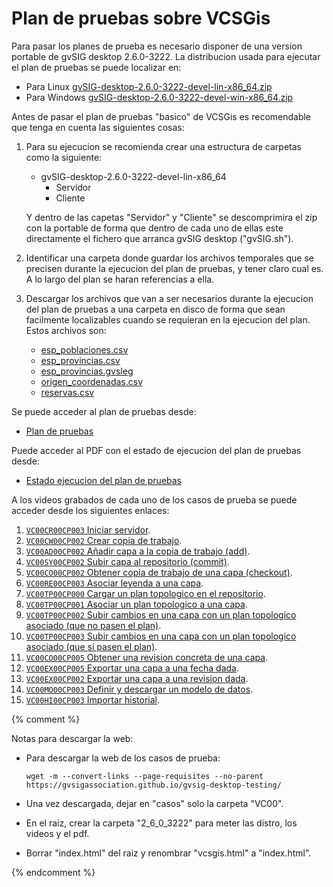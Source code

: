 # Plan de pruebas sobre VCSGis

Para pasar los planes de prueba es necesario disponer de una version portable de gvSIG desktop 2.6.0-3222.
La distribucion usada para ejecutar el plan de pruebas se puede localizar en:
* Para Linux [gvSIG-desktop-2.6.0-3222-devel-lin-x86_64.zip](2_6_0_3222/gvSIG-desktop-2.6.0-3222-devel-lin-x86_64.zip)
* Para Windows [gvSIG-desktop-2.6.0-3222-devel-win-x86_64.zip](2_6_0_3222/gvSIG-desktop-2.6.0-3222-devel-win-x86_64.zip)

Antes de pasar el plan de pruebas "basico" de VCSGis es recomendable que tenga en cuenta las siguientes cosas:
1. Para su ejecucion se recomienda crear una estructura de carpetas como la siguiente:
   * gvSIG-desktop-2.6.0-3222-devel-lin-x86_64
     * Servidor
     * Cliente 

   Y dentro de las capetas "Servidor" y "Cliente" se descomprimira el zip con la portable de forma que dentro
   de cada uno de ellas este directamente el fichero que arranca gvSIG desktop ("gvSIG.sh").

2. Identificar una carpeta donde guardar los archivos temporales que se precisen 
   durante la ejecucion del plan de pruebas, y tener claro cual es. A lo largo del plan se
   haran referencias a ella.

3. Descargar los archivos que van a ser necesarios durante la ejecucion del plan de pruebas
   a una carpeta en disco de forma que sean facilmente localizables cuando se requieran
   en la ejecucion del plan. Estos archivos son:
   * [esp_poblaciones.csv](casos/VC00/data/esp_poblaciones.csv)
   * [esp_provincias.csv](casos/VC00/data/esp_provincias.csv)
   * [esp_provincias.gvsleg](casos/VC00/data/esp_provincias.gvsleg)
   * [origen_coordenadas.csv](casos/VC00/data/origen_coordenadas.csv)
   * [reservas.csv](casos/VC00/data/reservas.csv)

Se puede acceder al plan de pruebas desde:

* [Plan de pruebas](casos/VC00/plans/planVC00PLAN003.md)

Puede acceder al PDF con el estado de ejecucion del plan de pruebas desde:
* [Estado ejecucion del plan de pruebas](2_6_0_3222/Estado_ejecucion_del_plan_de_pruebas.pdf)

A los videos grabados de cada uno de los casos de prueba se puede acceder desde los siguientes enlaces:
1. [```VC00CR00CP003``` Iniciar servidor](2_6_0_3222/VC00CR00CP003.mp4).
1. [```VC00CW00CP002``` Crear copia de trabajo](2_6_0_3222/VC00CW00CP002.mp4).
1. [```VC00AD00CP002``` Añadir capa a la copia de trabajo (add)](2_6_0_3222/VC00AD00CP002.mp4).
1. [```VC00SY00CP002``` Subir capa al repositorio (commit)](2_6_0_3222/VC00SY00CP002.mp4).
1. [```VC00CO00CP002``` Obtener copia de trabajo de una capa (checkout)](2_6_0_3222/VC00CO00CP002.mp4).
1. [```VC00RE00CP003``` Asociar leyenda a una capa](2_6_0_3222/VC00RE00CP003.mp4).
1. [```VC00TP00CP000``` Cargar un plan topologico en el repositorio](2_6_0_3222/VC00TP00CP000.mp4).
1. [```VC00TP00CP001``` Asociar un plan topologico a una capa](2_6_0_3222/VC00TP00CP001.mp4).
1. [```VC00TP00CP002``` Subir cambios en una capa con un plan topologico asociado (que no pasen el plan)](2_6_0_3222/VC00TP00CP002.mp4).
1. [```VC00TP00CP003``` Subir cambios en una capa con un plan topologico asociado (que sí pasen el plan)](2_6_0_3222/VC00TP00CP003.mp4).
1. [```VC00CO00CP005``` Obtener una revision concreta de una capa](2_6_0_3222/VC00CO00CP005.mp4).
1. [```VC00EX00CP005``` Exportar una capa a una fecha dada](2_6_0_3222/VC00EX00CP005.mp4).
1. [```VC00EX00CP002``` Exportar una capa a una revision dada](2_6_0_3222/VC00EX00CP002.mp4).
1. [```VC00MO00CP003``` Definir y descargar un modelo de datos](2_6_0_3222/VC00MO00CP003.mp4).
1. [```VC00HI00CP003``` Importar historial](2_6_0_3222/VC00HI00CP003.mp4).


{% comment %}

Notas para descargar la web:
* Para descargar la web de los casos de prueba:
  ```
  wget -m --convert-links --page-requisites --no-parent  https://gvsigassociation.github.io/gvsig-desktop-testing/
  ```
* Una vez descargada, dejar en "casos" solo la carpeta "VC00".

* En el raiz, crear la carpeta "2_6_0_3222" para meter las distro, los videos y el pdf.

* Borrar "index.html" del raiz y renombrar "vcsgis.html" a "index.html".

{% endcomment %}


